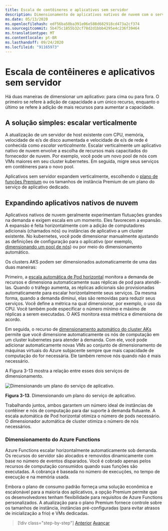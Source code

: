 ```yaml
---
title: Escala de contêineres e aplicativos sem servidor
description: Dimensionamento de aplicativos nativos de nuvem com o serviço kubernetes do Azure para atender à demanda do usuário.
ms.date: 05/13/2020
ms.openlocfilehash: edf56ba50ba391e06e588d682918cd473a2cf374
ms.sourcegitcommit: 5b475c1855b32cf78d2d1bbb4295e4c236f39464
ms.translationtype: MT
ms.contentlocale: pt-BR
ms.lasthandoff: 09/24/2020
ms.locfileid: "91165973"
---
```

# <a name="scaling-containers-and-serverless-applications"></a>Escala de contêineres e aplicativos sem servidor

Há duas maneiras de dimensionar um aplicativo: para cima ou para fora. O primeiro se refere à adição de capacidade a um único recurso, enquanto o último se refere à adição de mais recursos para aumentar a capacidade.

## <a name="the-simple-solution-scaling-up"></a>A solução simples: escalar verticalmente

A atualização de um servidor de host existente com CPU, memória, velocidade de e/s de disco aumentada e velocidade de e/s de rede é conhecida como *escalar verticalmente*. Escalar verticalmente um aplicativo nativo de nuvem envolve a escolha de recursos mais capacitados do fornecedor de nuvem. Por exemplo, você pode um novo pool de nós com VMs maiores em seu cluster kubernetes. Em seguida, migre seus serviços em contêineres para o novo pool.

Aplicativos sem servidor expandem verticalmente, escolhendo o [plano de funções Premium](/azure/azure-functions/functions-scale) ou os tamanhos de instância Premium de um plano do serviço de aplicativo dedicado.

## <a name="scaling-out-cloud-native-apps"></a>Expandindo aplicativos nativos de nuvem

Aplicativos nativos de nuvem geralmente experimentam flutuações grandes na demanda e exigem escala em um momento. Eles favorecem a expansão. A expansão é feita horizontalmente com a adição de computadores adicionais (chamados nós) ou instâncias de aplicativo a um cluster existente. No kubernetes, você pode dimensionar manualmente ajustando as definições de configuração para o aplicativo (por exemplo, [dimensionando um pool de nós](/azure/aks/use-multiple-node-pools#scale-a-node-pool-manually)) ou por meio do dimensionamento automático.

Os clusters AKS podem ser dimensionados automaticamente de uma das duas maneiras:

Primeiro, a [escala automática de Pod horizontal](/azure/aks/tutorial-kubernetes-scale#autoscale-pods) monitora a demanda de recursos e dimensiona automaticamente suas réplicas de pod para atendê-las. Quando o tráfego aumenta, as réplicas adicionais são provisionadas automaticamente para escalar horizontalmente seus serviços. Da mesma forma, quando a demanda diminui, elas são removidas para reduzir seus serviços. Você define a métrica na qual dimensionar, por exemplo, o uso da CPU. Você também pode especificar o número mínimo e máximo de réplicas a serem executadas. O AKS monitora essa métrica e dimensiona de acordo.

Em seguida, o recurso de [dimensionamento automático do cluster AKs](/azure/aks/cluster-autoscaler) permite que você dimensione automaticamente os nós de computação em um cluster kubernetes para atender à demanda. Com ele, você pode adicionar automaticamente novas VMs ao conjunto de dimensionamento de máquinas virtuais do Azure subjacente sempre que mais capacidade de computação do for necessária. Ele também remove nós quando não é mais necessário.

A Figura 3-13 mostra a relação entre esses dois serviços de dimensionamento.

![Dimensionando um plano do serviço de aplicativo.](./media/aks-cluster-autoscaler.png)

**Figura 3-13**. Dimensionando um plano do serviço de aplicativo.

Trabalhando juntos, ambos garantem um número ideal de instâncias de contêiner e nós de computação para dar suporte à demanda flutuante. A escala automática de Pod horizontal otimiza o número de pods necessário. O dimensionador automática de cluster otimiza o número de nós necessários.

### <a name="scaling-azure-functions"></a>Dimensionamento do Azure Functions

Azure Functions escalar horizontalmente automaticamente sob demanda. Os recursos do servidor são alocados e removidos dinamicamente com base no número de eventos disparados. Você é cobrado apenas pelos recursos de computação consumidos quando suas funções são executadas. A cobrança é baseada no número de execuções, no tempo de execução e na memória usada.

Embora o plano de consumo padrão forneça uma solução econômica e escalonável para a maioria dos aplicativos, a opção Premium permite que os desenvolvedores tenham flexibilidade para requisitos de Azure Functions personalizados. A atualização para o plano Premium fornece controle sobre os tamanhos de instância, instâncias pré-configuradas (para evitar atrasos de inicialização a frio) e VMs dedicadas.

>[!div class="step-by-step"]
>[Anterior](deploy-containers-azure.md) 
> [Avançar](other-deployment-options.md)
